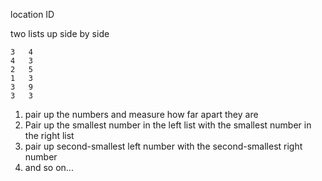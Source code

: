 location ID

two lists up side by side

```
3   4
4   3
2   5
1   3
3   9
3   3
```

1. pair up the numbers and measure how far apart they are
2. Pair up the smallest number in the left list with the smallest number in the right list
3. pair up second-smallest left number with the second-smallest right number
4. and so on...